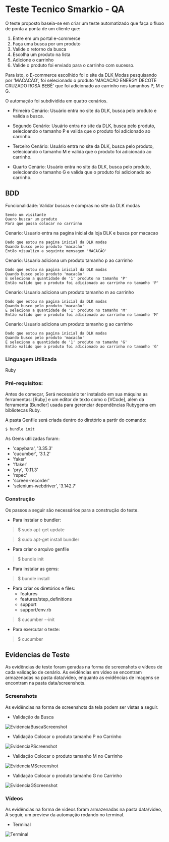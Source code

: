 # Teste Tecnico Smarkio - QA

O teste proposto baseia-se em criar um teste automatizado que faça o fluxo de ponta a ponta de um cliente que:

 1. Entre em um portal e-commerce 
 2. Faça uma busca por um produto
 3. Valide o retorno da busca
 4. Escolha um produto na lista
 5. Adicione o carrinho
 6. Valide o produto foi enviado para o carrinho com sucesso.

Para isto, o E-commerce escolhido foi o site da DLK Modas pesquisando por 'MACACÃO', foi selecionado o produto 'MACACÃO ENERGY DECOTE CRUZADO ROSA BEBÊ' que foi adicionado ao carrinho nos tamanhos P, M e G. 

O automação foi subdividida em quatro cenários.

- Primeiro Cenário: Usuário entra no site da DLK, busca pelo produto e valida a busca. 

- Segundo Cenário: Usuário entra no site da DLK, busca pelo produto, selecioando o tamanho P e valida que o produto foi adicionado ao carrinho.

- Terceiro Cenário: Usuário entra no site da DLK, busca pelo produto, selecioando o tamanho M e valida que o produto foi adicionado ao carrinho.

- Quarto Cenário: Usuário entra no site da DLK, busca pelo produto, selecioando o tamanho G e valida que o produto foi adicionado ao carrinho.


## BDD

Funcionalidade: Validar buscas e compras no site da DLK modas

    Sendo um visitante    
    Quero buscar um produto    
    Para que possa colocar no carrinho

Cenario: Usuario entra na pagina inicial da loja DLK e busca por macacao

    Dado que estou na pagina inicial da DLK modas    
    Quando busco pelo produto 'macacão'    
    Então visualizo a seguinte mensagem 'MACACÃO'

Cenario: Usuario adiciona um produto tamanho p ao carrinho

    Dado que estou na pagina inicial da DLK modas    
    Quando busco pelo produto 'macacão'    
    E seleciono a quantidade de '1' produto no tamanho 'P'    
    Então valido que o produto foi adicionado ao carrinho no tamanho 'P'  

Cenario: Usuario adiciona um produto tamanho m ao carrinho

    Dado que estou na pagina inicial da DLK modas    
    Quando busco pelo produto 'macacão'    
    E seleciono a quantidade de '1' produto no tamanho 'M'    
    Então valido que o produto foi adicionado ao carrinho no tamanho 'M' 

Cenario: Usuario adiciona um produto tamanho g ao carrinho

    Dado que estou na pagina inicial da DLK modas    
    Quando busco pelo produto 'macacão'    
    E seleciono a quantidade de '1' produto no tamanho 'G'    
    Então valido que o produto foi adicionado ao carrinho no tamanho 'G' 



### Linguagem Utilizada

Ruby

### Pré-requisitos:

Antes de começar, Será necessário ter instalado em sua máquina as ferramentas: [Ruby] e um editor de texto como o [VCode], além da ferramenta [Bundler] usada para gerenciar dependências Rubygems em bibliotecas Ruby.

A pasta Genfile será criada dentro do diretório a partir do comando: 

    $ bundle init

As Gems utilizadas foram:

- 'capybara', '3.35.3'
- 'cucumber', '3.1.2'
- 'faker'
- 'ffaker'
- 'pry', '0.11.3'
- 'rspec'
- 'screen-recorder'
- 'selenium-webdriver', '3.142.7'

    
 
### Construção

Os passos a seguir são necessários para a construção do teste.

-   Para instalar o bundler:

> $ sudo apt-get update

> $ sudo apt-get install bundler

-   Para criar o arquivo genfile

> $ bundle init

-   Para instalar as gems:

> $ bundle install

-   Para criar os diretórios e files:
    -   features
    -   features/step_definitions
    -   support
    -   support/env.rb

> $ cucumber --init

-   Para exercutar o teste:

> $ cucumber 

## Evidencias de Teste

As evidências de teste foram geradas na forma de screenshots e vídeos de cada validação de cenário. As evidências em vídeo se encontram armazenadas na pasta data/video, enquanto as evidências de imagens se encontram na pasta data/screenshots.

### Screenshots

As evidências na forma de screenshots da tela podem ser vistas  a seguir.

- Validação da Busca

![EvidenciaBuscaScreenshot](https://github.com/asantanna1989/TesteTecnicoSmarkio/blob/main/data/screenshots/valida_busca.png)

- Validação Colocar o produto tamanho P no Carrinho 

![EvidenciaPScreenshot](https://github.com/asantanna1989/TesteTecnicoSmarkio/blob/main/data/screenshots/valida_carrinho_p.png)

- Validação Colocar o produto tamanho M no Carrinho 

![EvidenciaMScreenshot](https://github.com/asantanna1989/TesteTecnicoSmarkio/blob/main/data/screenshots/valida_carrinho_m.png)

- Validação Colocar o produto tamanho G no Carrinho 

![EvidenciaGScreenshot](https://github.com/asantanna1989/TesteTecnicoSmarkio/blob/main/data/screenshots/valida_carrinho_g.png)


### Vídeos 

As evidências na forma de videos foram armazenadas na pasta data/video, A seguir, um preview da automação rodando no terminal.
- Terminal

![Terminal](https://github.com/asantanna1989/TesteTecnicoSmarkio/blob/main/data/evidencia_terminal.gif)


